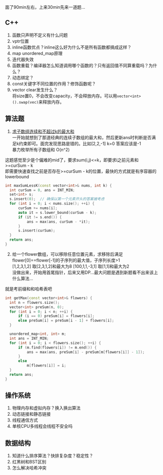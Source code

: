 面了90min左右，上来30min先来一道题...
## C++
 1. 函数只声明不定义有什么问题
 2. vptr位置
 3. inline函数优点？inline这么好为什么不是所有函数都搞成这样？
 4. map unordered_map原理
 5. 迭代器失效
 6. 函数重载？编译器怎么知道调用哪个函数的？只有返回值不同算重载吗？为什么？
 7. 动态绑定？
 8. const关键字不同位置的作用？修饰函数呢？
 9. vector clear发生什么？  
   将size置0，不会改变capacity，不会释放内存。可以用`vector<int>().swap(vec)`来释放内存。


## 算法题
 1. [求子数组连续和不超过k的最大和](https://blog.csdn.net/u010900754/article/details/60457594)  
  一开始就想到了那道经典的连续子数组的最大和，然后更新ans时判断是否满足k约束即可。面完发现思路是错的。比如[2,2,-1] k=0 答案应该是-1  
  暴力枚举所有子数组和 O(n^2)  
  
  这题感觉至少是个偏难的mid了，要求sum(i,j)<=k，即要求i之前元素和>=curSum - k  
  即需要快速查找之前是否存在>=curSum - k的位置，最快的方式就是有序容器的lowerbound
  ```cpp
  int maxSumLessK(const vector<int>& nums, int k) {
    int curSum = 0, ans = INT_MIN;
    set<int> s;
    s.insert(0);  // 确保以第一个元素开头的答案被考虑
    for (int i = 0; i < nums.size(); ++i) {
        curSum += nums[i];
        auto it = s.lower_bound(curSum - k);
        if (it != s.end()) {
            ans = max(ans, curSum - *it);
        }
        s.insert(curSum);
    }
    return ans;
  }
  ```
 2. 给一个flower数组，可以移除任意位置元素，求移除后满足flower[0]==flower[-1]的子序列的最大值，子序列长度>1  
  [1,2,3,1,2] 取[2,3,1,2]和最大为8 [100,1,1,-3,1] 取[1,1]和最大为2  
  没做出来，开始用首尾指针，后来又用DP...最大问题是遇到新题看不出来该上什么算法...
  
  就是考前缀和和哈希表吧
  ```cpp
  int getMax(const vector<int>& flowers) {
    int n = flowers.size();
    vector<int> preSum(n, 0);
    for (int i = 0; i < n; ++i) {
        if (i == 0) preSum[i] = flowers[i];
        else preSum[i] = preSum[i - 1] + flowers[i];
    }

    unordered_map<int, int> m;
    int ans = INT_MIN;
    for (int i = 0; i < flowers.size(); ++i) {
        if (m.find(flowers[i]) != m.end()) {
            ans = max(ans, preSum[i] - preSum[m[flowers[i]] - 1]);
        }
        else
            m[flowers[i]] = i;
    }
    return ans;
  }
  ```

## 操作系统
 1. 物理内存和虚拟内存？换入换出算法
 2. 动态链接和静态链接
 3. 线程通信方式
 4. 单核CPU多线程会线程不安全吗

## 数据结构
 1. 知道什么排序算法？快排复杂度？稳定性？
 2. 红黑树和BST区别
 3. 怎么解决哈希冲突
